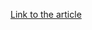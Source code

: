 [Link to the article](https://www.mcafee.com/blogs/other-blogs/mcafee-labs/technical-support-scams-what-to-look-out-for/)
